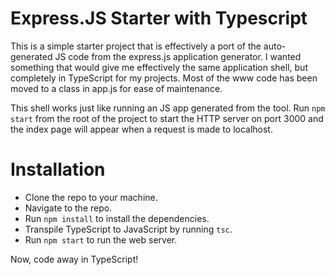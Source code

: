Express.JS Starter with Typescript
==================================

This is a simple starter project that is effectively a port of the auto-generated JS code from the express.js application generator.  I wanted something that would give me effectively the same application shell, but completely in TypeScript for my projects.  Most of the www code has been moved to a class in app.js for ease of maintenance.

This shell works just like running an JS app generated from the tool.  Run `npm start` from the root of the project to start the HTTP server on port 3000 and the index page will appear when a request is made to localhost.

# Installation

* Clone the repo to your machine.
* Navigate to the repo.
* Run `npm install` to install the dependencies.
* Transpile TypeScript to JavaScript by running `tsc`.
* Run `npm start` to run the web server.

Now, code away in TypeScript!